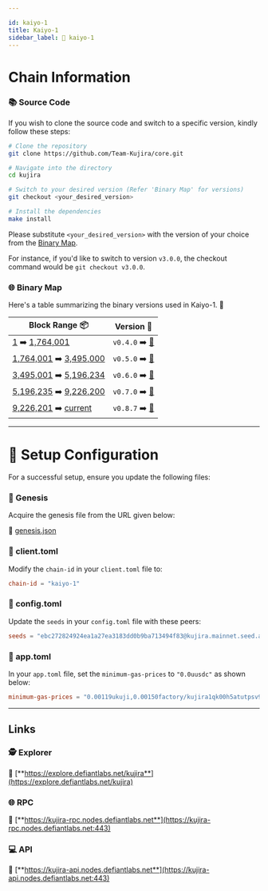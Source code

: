 ```yaml
---

id: kaiyo-1
title: Kaiyo-1
sidebar_label: 🔗 kaiyo-1
---
```

# Chain Information

### 📚 Source Code

If you wish to clone the source code and switch to a specific version, kindly follow these steps:

```bash
# Clone the repository
git clone https://github.com/Team-Kujira/core.git

# Navigate into the directory
cd kujira

# Switch to your desired version (Refer 'Binary Map' for versions)
git checkout <your_desired_version>

# Install the dependencies
make install
```

Please substitute `<your_desired_version>` with the version of your choice from the [Binary Map](#-binary-map).

For instance, if you'd like to switch to version `v3.0.0`, the checkout command would be `git checkout v3.0.0`.

### 🌐 Binary Map 

Here's a table summarizing the binary versions used in Kaiyo-1. 🚀

| Block Range  📦                                                    | Version 📔 |
|------------------------------------------------------------|------------|
| [1](https://finder.kujira.network/kaiyo-1/block/1) ➡️ [1,764,001](https://finder.kujira.network/kaiyo-1/block/1764001)           | `v0.4.0` ➡️ [🔗](https://en.wikipedia.org/wiki/HTTP_404)   |
| [1,764,001](https://finder.kujira.network/kaiyo-1/block/1764001) ➡️ [3,495,000](https://finder.kujira.network/kaiyo-1/block/3495000)       | `v0.5.0` ➡️ [🔗](https://en.wikipedia.org/wiki/HTTP_404)   |
| [3,495,001](https://finder.kujira.network/kaiyo-1/block/3495001) ➡️ [5,196,234](https://finder.kujira.network/kaiyo-1/block/5196234)       | `v0.6.0` ➡️ [🔗](https://en.wikipedia.org/wiki/HTTP_404)   | 
| [5,196,235](https://finder.kujira.network/kaiyo-1/block/5196235) ➡️ [9,226,200](https://finder.kujira.network/kaiyo-1/block/9226200)       | `v0.7.0` ➡️ [🔗](https://en.wikipedia.org/wiki/HTTP_404)   |
| [9,226,201](https://finder.kujira.network/kaiyo-1/block/9226201) ➡️ [current](https://finder.kujira.network/kaiyo-1/block/)       | `v0.8.7` ➡️ [🔗](https://en.wikipedia.org/wiki/HTTP_404)   |

---
# 🚀 Setup Configuration

For a successful setup, ensure you update the following files:

### 📂 Genesis

Acquire the genesis file from the URL given below:

🔗 [genesis.json](https://raw.githubusercontent.com/Team-Kujira/networks/master/mainnet/kaiyo-1.json)

### 📂 client.toml

Modify the `chain-id` in your `client.toml` file to:

```toml
chain-id = "kaiyo-1"
```

### 📂 config.toml

Update the `seeds` in your `config.toml` file with these peers:

```toml
seeds = "ebc272824924ea1a27ea3183dd0b9ba713494f83@kujira.mainnet.seed.autostake.net:26796,ea9f295fe14768c35ff05870098fbd7bf860836d@seed.kujira.mintserve.org:31897,ade4d8bc8cbe014af6ebdf3cb7b1e9ad36f412c0@seeds.polkachu.com:11856,5a70fdcf1f51bb38920f655597ce5fc90b8b88b8@136.244.29.116:41656"
```

### 📂 app.toml

In your `app.toml` file, set the `minimum-gas-prices` to `"0.0uusdc"` as shown below:

```toml
minimum-gas-prices = "0.00119ukuji,0.00150factory/kujira1qk00h5atutpsv900x202pxx42npjr9thg58dnqpa72f2p7m2luase444a7/uusk,0.00150ibc/295548A78785A1007F232DE286149A6FF512F180AF5657780FC89C009E2C348F,0.000125ibc/27394FB092D2ECCD56123C74F36E4C1F926001CEADA9CA97EA622B25F41E5EB2,0.00126ibc/47BD209179859CDE4A2806763D7189B6E6FE13A17880FE2B42DE1E6C1E329E23,0.00652ibc/3607EB5B5E64DD1C0E12E07F077FF470D5BC4706AFCBC98FE1BA960E5AE4CE07,617283951ibc/F3AA7EF362EC5E791FE78A0F4CCC69FEE1F9A7485EB1A8CAB3F6601C00522F10,0.000288ibc/EFF323CC632EC4F747C61BCE238A758EFDB7699C3226565F7C20DA06509D59A5,0.000125ibc/DA59C009A0B3B95E0549E6BF7B075C8239285989FF457A8EDDBB56F10B2A6986,0.00137ibc/A358D7F19237777AF6D8AD0E0F53268F8B18AE8A53ED318095C14D6D7F3B2DB5,0.0488ibc/4F393C3FCA4190C0A6756CE7F6D897D5D1BE57D6CCB80D0BC87393566A7B6602,78492936ibc/004EBF085BBED1029326D56BE8A2E67C08CECE670A94AC1947DF413EF5130EB2,964351ibc/1B38805B1C75352B28169284F96DF56BDEBD9E8FAC005BDCC8CF0378C82AA8E7"
```

---

## Links

### 🕵️ **Explorer**

🔗 [**https://explore.defiantlabs.net/kujira**](https://explore.defiantlabs.net/kujira)

### 🌐 **RPC** 

🔗 [**https://kujira-rpc.nodes.defiantlabs.net**](https://kujira-rpc.nodes.defiantlabs.net:443)

### 💻 **API**

🔗 [**https://kujira-api.nodes.defiantlabs.net**](https://kujira-api.nodes.defiantlabs.net:443)